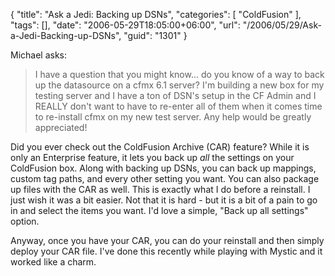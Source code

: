 {
	"title": "Ask a Jedi: Backing up DSNs",
	"categories": [
		"ColdFusion"
	],
	"tags": [],
	"date": "2006-05-29T18:05:00+06:00",
	"url": "/2006/05/29/Ask-a-Jedi-Backing-up-DSNs",
	"guid": "1301"
}

Michael asks:

<blockquote>
I have a question that you might know... do
you know of a way to back up the datasource on a cfmx 6.1 server?  I'm building a new box for my testing server and I have a ton of DSN's setup in the CF Admin
and I REALLY don't want to have to re-enter all of them when it comes time to re-install cfmx on my new test server.  Any help would be greatly appreciated!
</blockquote>

Did you ever check out the ColdFusion Archive (CAR) feature? While it is only an Enterprise feature, it lets you back up <i>all</i> the settings on your ColdFusion box. Along with backing up DSNs, you can back up mappings, custom tag paths, and every other setting you want. You can also package up files with the CAR as well. This is exactly what I do before a reinstall. I just wish it was a bit easier. Not that it is hard - but it is a bit of a pain to go in and select the items you want. I'd love a simple, "Back up all settings" option. 

Anyway, once you have your CAR, you can do your reinstall and then simply deploy your CAR file. I've done this recently while playing with Mystic and it worked like a charm.